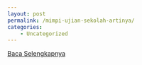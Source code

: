 ```yaml
---
layout: post
permalink: /mimpi-ujian-sekolah-artinya/
categories:
    - Uncategorized
---
```


[Baca Selengkapnya](/02)